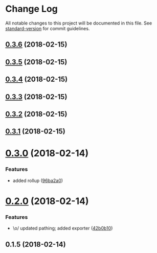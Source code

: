 # Change Log

All notable changes to this project will be documented in this file. See [standard-version](https://github.com/conventional-changelog/standard-version) for commit guidelines.

<a name="0.3.6"></a>
## [0.3.6](https://github.com/tybeck/ng-searchbox/compare/v0.3.5...v0.3.6) (2018-02-15)



<a name="0.3.5"></a>
## [0.3.5](https://github.com/tybeck/ng-searchbox/compare/v0.3.4...v0.3.5) (2018-02-15)



<a name="0.3.4"></a>
## [0.3.4](https://github.com/tybeck/ng-searchbox/compare/v0.3.3...v0.3.4) (2018-02-15)



<a name="0.3.3"></a>
## [0.3.3](https://github.com/tybeck/ng-searchbox/compare/v0.3.2...v0.3.3) (2018-02-15)



<a name="0.3.2"></a>
## [0.3.2](https://github.com/tybeck/ng-searchbox/compare/v0.3.1...v0.3.2) (2018-02-15)



<a name="0.3.1"></a>
## [0.3.1](https://github.com/tybeck/ng-searchbox/compare/v0.3.0...v0.3.1) (2018-02-15)



<a name="0.3.0"></a>
# [0.3.0](https://github.com/tybeck/ng-searchbox/compare/v0.2.0...v0.3.0) (2018-02-14)


### Features

* added rollup ([96ba2a0](https://github.com/tybeck/ng-searchbox/commit/96ba2a0))



<a name="0.2.0"></a>
# [0.2.0](https://github.com/tybeck/ng-searchbox/compare/v0.1.5...v0.2.0) (2018-02-14)


### Features

* \o/ updated pathing; added exporter ([42b0b10](https://github.com/tybeck/ng-searchbox/commit/42b0b10))



<a name="0.1.5"></a>
## 0.1.5 (2018-02-14)
